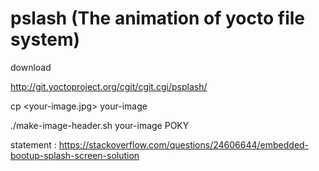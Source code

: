 # pslash (The animation of yocto file system)
download

http://git.yoctoproject.org/cgit/cgit.cgi/psplash/

cp <your-image.jpg> your-image

./make-image-header.sh your-image POKY

statement : https://stackoverflow.com/questions/24606644/embedded-bootup-splash-screen-solution
